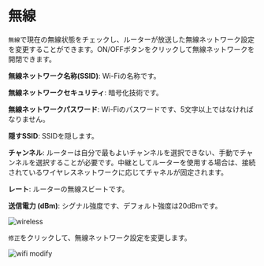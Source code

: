 # 無線

`無線`で現在の無線状態をチェックし、ルーターが放送した無線ネットワーク設定を変更することができます。ON/OFFボタンをクリックして無線ネットワークを開閉できます。




**無線ネットワーク名称(SSID)**: Wi-Fiの名称です。

**無線ネットワークセキュリティ**: 暗号化技術です。

**無線ネットワークパスワード**: Wi-Fiのパスワードです、5文字以上ではなければなりません。

**隠すSSID**: SSIDを隠します。

**チャンネル**: ルーターは自分で最もよいチャンネルを選択できない、手動でチャンネルを選択することが必要です。中継としてルーターを使用する場合は、接続されているワイヤレスネットワークに応じてチャネルが固定されます。

**レート**: ルーターの無線スビートです。

**送信電力 (dBm)**: シグナル強度です、デフォルト強度は20dBmです。

![wireless](https://static.gl-inet.com/docs/jp/3/setup/gl-b1300/wireless/status.png)

`修正`をクリックして、無線ネットワーク設定を変更します。

![wifi modify](https://static.gl-inet.com/docs/jp/3/setup/gl-b1300/wireless/setting.png)
